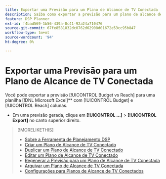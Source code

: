 ```yaml
---
title: Exportar uma Previsão para um Plano de Alcance de TV Conectada
description: Saiba como exportar a previsão para um plano de alcance de TV conectado.
feature: DSP Planner
exl-id: f4bad569-1b56-439a-8c41-92a24a710476
source-git-commit: 67fe8581832dc0762d62908d01672e53cc95b847
workflow-type: tm+mt
source-wordcount: '94'
ht-degree: 0%

---
```


# Exportar uma Previsão para um Plano de Alcance de TV Conectada

Você pode exportar a previsão [!UICONTROL Budget vs Reach] para uma planilha [!DNL Microsoft Excel]** com [!UICONTROL Budget] e [!UICONTROL Reach] colunas.

* Em uma previsão gerada, clique em **[!UICONTROL ...]** > **[!UICONTROL Export]** no canto superior direito.

>[!MORELIKETHIS]
>
>* [Sobre a Ferramenta de Planejamento DSP](planner-about.md)
>* [Criar um Plano de Alcance de TV Conectado](planner-create.md)
>* [Duplicar um Plano de Alcance de TV Conectado](planner-duplicate.md)
>* [Editar um Plano de Alcance de TV Conectado](planner-edit.md)
>* [Regenerar a Previsão para um Plano de Alcance de TV Conectada](planner-forecast.md)
>* [Arquivar um Plano de Alcance de TV Conectada](planner-archive.md)
>* [Configurações para Planos de Alcance de TV Conectados](planner-settings.md)
